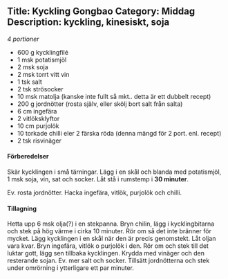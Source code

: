 Title: Kyckling Gongbao
Category: Middag
Description: kyckling, kinesiskt, soja
---

*4 portioner*

* 600 g kycklingfilé
* 1 msk potatismjöl
* 2 msk soja
* 2 msk torrt vitt vin
* 1 tsk salt
* 2 tsk strösocker
* 10 msk matolja (kanske inte fullt så mkt.. detta är ett dubbelt recept)
* 200 g jordnötter (rosta själv, eller skölj bort salt från salta)
* 6 cm ingefära
* 2 vitlöksklyftor
* 10 cm purjolök
* 10 torkade chilli eler 2 färska röda (denna mängd för 2 port. enl. recept)
* 2 tsk risvinäger

#### Förberedelser

Skär kycklingen i små tärningar. Lägg i en skål och blanda med potatismjöl, 1 msk soja, vin, sat och socker. Låt stå i rumstemp i **30 minuter**.

Ev. rosta jordnötter. Hacka ingefära, vitlök, purjolök och chilli.

#### Tillagning

Hetta upp 6 msk olja(?) i en stekpanna. Bryn chilin, lägg i kycklingbitarna och stek på hög värme i cirka 10 minuter. Rör om så det inte bränner för mycket. Lägg kycklingen i en skål när den är precis genomstekt.
Låt oljan vara kvar. Bryn ingefära, vitlök o purjolök i den. Rör om och stek till det luktar gott, lägg sen tillbaka kycklingen.
Krydda med vinäger och den resterande sojan. Ev. mer salt och socker.
Tillsätt jordnötterna och stek under omrörning i ytterligare ett par minuter.
